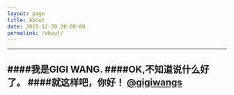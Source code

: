 ```yaml
---
layout: page
title: About
date: 2015-12-30 20:00:00
permalink: /about/
---
```

***
####我是GIGI WANG.
####OK,不知道说什么好了。
####就这样吧，你好！
[@gigiwangs](https://www.twitter.com)
---

